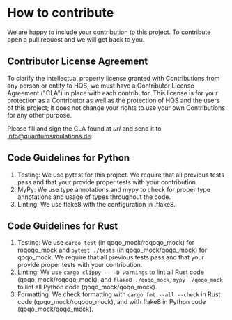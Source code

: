# How to contribute

We are happy to include your contribution to this project. To contribute open a pull request and we will get back to you.

## Contributor License Agreement

To clarify the intellectual property license granted with Contributions from any person or entity to HQS, we must have a Contributor License Agreement ("CLA") in place with each contributor. This license is for your protection as a Contributor as well as the protection of HQS and the users of this project; it does not change your rights to use your own Contributions for any other purpose.

Please fill and sign the CLA found at *url* and send it to info@quantumsimulations.de.

## Code Guidelines for Python

1. Testing: We use pytest for this project. We require that all previous tests pass and that your provide proper tests with your contribution.
2. MyPy: We use type annotations and mypy to check for proper type annotations and usage of types throughout the code.
3. Linting: We use flake8 with the configuration in .flake8.

## Code Guidelines for Rust

1. Testing: We use `cargo test` (in qoqo_mock/roqoqo_mock) for roqoqo_mock and `pytest ./tests` (in qoqo_mock/qoqo_mock) for qoqo_mock. We require that all previous tests pass and that your provide proper tests with your contribution.
2. Linting: We use `cargo clippy -- -D warnings` to lint all Rust code (qoqo_mock/roqoqo_mock), and `flake8 ./qoqo_mock`, `mypy ./qoqo_mock` to lint all Python code (qoqo_mock/qoqo_mock).
3. Formatting: We check formatting with `cargo fmt --all --check` in Rust code (qoqo_mock/roqoqo_mock), and with flake8 in Python code (qoqo_mock/qoqo_mock).
